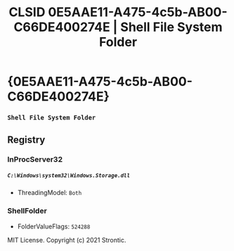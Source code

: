 ﻿---
title: "CLSID 0E5AAE11-A475-4c5b-AB00-C66DE400274E | Shell File System Folder"
excerpt: What is COM-Object CLSID 0E5AAE11-A475-4c5b-AB00-C66DE400274E?
---

# {0E5AAE11-A475-4c5b-AB00-C66DE400274E}

### `Shell File System Folder`

## Registry


### InProcServer32

##### `C:\Windows\system32\Windows.Storage.dll`
* ThreadingModel: `Both`

### ShellFolder

* FolderValueFlags: `524288`

MIT License. Copyright (c) 2021 Strontic.


